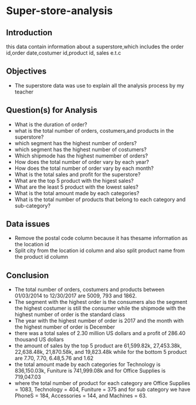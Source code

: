 # Super-store-analysis
## Introduction
this data contain information about a superstore,which includes the order id,order date,costumer id,product id, sales e.t.c
## Objectives
- The superstore data was use to explain all the analysis process by my teacher
## Question(s) for Analysis
- What is the duration of order?
- what is the total number of orders, costumers,and products in the superstore?
- which segment has the highest number of orders?
- which segment has the highest number of costumers?
- Which shipmode has the highest numember of orders?
- How does the total number of order vary by each year?
- How does the total number of order vary by each month?
- What is the total sales and profit for the superstore?
- What are the top 5 product with the higest sales?
- What are the least 5 product with the lowest sales?
- What is the total amount made by each categories?
- What is the total number of products that belong to each category and sub-category?
## Data issues
- Remove the postal code column because it has thesame information as the location id
- Split city from the location id column and also split product name from the product id column
## Conclusion
- The total number of orders, costumers and products between 01/03/2014 to 12/30/2017 are 5009, 793 and 1862.
- The segment with the highest order is the consumers also the segment the highest costumer is still the consumer while the shipmode with the highest number of order is the standard class
- The year with the highest number of order is 2017 and the month with the highest number of order is December
- there was a total sales of 2.30 million US dollars and a profit of 286.40 thousand US dollars
- the amount of sales by the top 5 product are 61,599.82k, 27,453.38k, 22,638.48k, 21,870.58k, and 19,823.48k while for the bottom 5 product are 7.70, 7.70, 6.48,5.76 and 1.62
- the total amount made by each categories for Technology is 836,150.03k, Funiture is 741,999.08k and for Office Supplies is 719,047.03
- where the total number of product for each category are Office Supplies = 1083, Technology = 404, Funiture = 375 and for sub category we have PhoneS = 184, Accessories = 144, and Machines = 63.
